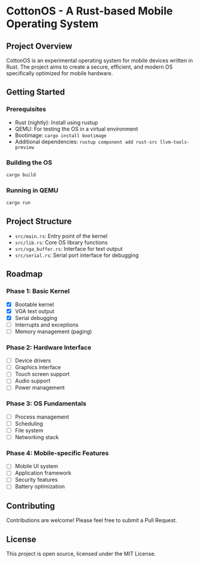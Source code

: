 # CottonOS - A Rust-based Mobile Operating System

## Project Overview
CottonOS is an experimental operating system for mobile devices written in Rust. The project aims to create a secure, efficient, and modern OS specifically optimized for mobile hardware.

## Getting Started

### Prerequisites
- Rust (nightly): Install using rustup
- QEMU: For testing the OS in a virtual environment
- Bootimage: `cargo install bootimage`
- Additional dependencies: `rustup component add rust-src llvm-tools-preview`

### Building the OS
```bash
cargo build
```

### Running in QEMU
```bash
cargo run
```

## Project Structure
- `src/main.rs`: Entry point of the kernel
- `src/lib.rs`: Core OS library functions
- `src/vga_buffer.rs`: Interface for text output
- `src/serial.rs`: Serial port interface for debugging

## Roadmap

### Phase 1: Basic Kernel
- [x] Bootable kernel
- [x] VGA text output
- [x] Serial debugging
- [ ] Interrupts and exceptions
- [ ] Memory management (paging)

### Phase 2: Hardware Interface
- [ ] Device drivers
- [ ] Graphics interface
- [ ] Touch screen support
- [ ] Audio support
- [ ] Power management

### Phase 3: OS Fundamentals
- [ ] Process management
- [ ] Scheduling
- [ ] File system
- [ ] Networking stack

### Phase 4: Mobile-specific Features
- [ ] Mobile UI system
- [ ] Application framework
- [ ] Security features
- [ ] Battery optimization

## Contributing
Contributions are welcome! Please feel free to submit a Pull Request.

## License
This project is open source, licensed under the MIT License.
